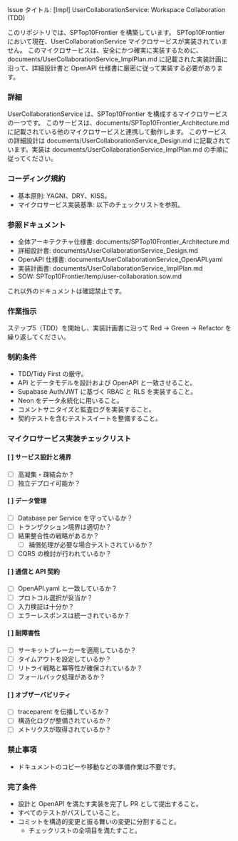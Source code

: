 Issue タイトル: [Impl] UserCollaborationService: Workspace Collaboration (TDD)

このリポジトリでは、SPTop10Frontier を構築しています。
SPTop10Frontier において現在、UserCollaborationService マイクロサービスが実装されていません。
このマイクロサービスは、安全にかつ確実に実装するために、documents/UserCollaborationService_ImplPlan.md に記載された実装計画に沿って、詳細設計書と OpenAPI 仕様書に厳密に従って実装する必要があります。

### 詳細

UserCollaborationService は、SPTop10Frontier を構成するマイクロサービスの一つです。
このサービスは、documents/SPTop10Frontier_Architecture.md に記載されている他のマイクロサービスと連携して動作します。
このサービスの詳細設計は documents/UserCollaborationService_Design.md に記載されています。実装は documents/UserCollaborationService_ImplPlan.md の手順に従ってください。

### コーディング規約

- 基本原則: YAGNI、DRY、KISS。
- マイクロサービス実装基準: 以下のチェックリストを参照。

### 参照ドキュメント

- 全体アーキテクチャ仕様書: documents/SPTop10Frontier_Architecture.md
- 詳細設計書: documents/UserCollaborationService_Design.md
- OpenAPI 仕様書: documents/UserCollaborationService_OpenAPI.yaml
- 実装計画書: documents/UserCollaborationService_ImplPlan.md
- SOW: SPTop10Frontier/temp/user-collaboration.sow.md

これ以外のドキュメントは確認禁止です。

### 作業指示

ステップ5（TDD）を開始し、実装計画書に沿って Red → Green → Refactor を繰り返してください。

### 制約条件

- TDD/Tidy First の厳守。
- API とデータモデルを設計および OpenAPI と一致させること。
- Supabase Auth/JWT に基づく RBAC と RLS を実装すること。
- Neon をデータ永続化に用いること。
- コメントサニタイズと監査ログを実装すること。
- 契約テストを含むテストスイートを整備すること。

### マイクロサービス実装チェックリスト

#### [ ] サービス設計と境界
  - [ ] 高凝集・疎結合か？
  - [ ] 独立デプロイ可能か？

#### [ ] データ管理
  - [ ] Database per Service を守っているか？
  - [ ] トランザクション境界は適切か？
  - [ ] 結果整合性の戦略があるか？
      - [ ] 補償処理が必要な場合テストされているか？
  - [ ] CQRS の検討が行われているか？

#### [ ] 通信と API 契約
  - [ ] OpenAPI.yaml と一致しているか？
  - [ ] プロトコル選択が妥当か？
  - [ ] 入力検証は十分か？
  - [ ] エラーレスポンスは統一されているか？

#### [ ] 耐障害性
  - [ ] サーキットブレーカーを適用しているか？
  - [ ] タイムアウトを設定しているか？
  - [ ] リトライ戦略と冪等性が確保されているか？
  - [ ] フォールバック処理があるか？

#### [ ] オブザーバビリティ
  - [ ] traceparent を伝播しているか？
  - [ ] 構造化ログが整備されているか？
  - [ ] メトリクスが取得されているか？

### 禁止事項

- ドキュメントのコピーや移動などの準備作業は不要です。

### 完了条件

- 設計と OpenAPI を満たす実装を完了し PR として提出すること。
- すべてのテストがパスしていること。
- コミットを構造的変更と振る舞いの変更に分割すること。
  - チェックリストの全項目を満たすこと。
